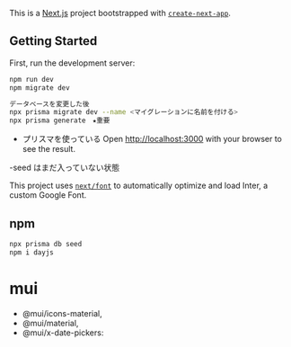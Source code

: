 This is a [Next.js](https://nextjs.org/) project bootstrapped with [`create-next-app`](https://github.com/vercel/next.js/tree/canary/packages/create-next-app).

## Getting Started

First, run the development server:

```bash
npm run dev
npm migrate dev

データベースを変更した後
npx prisma migrate dev --name <マイグレーションに名前を付ける>
npx prisma generate　★重要

```
- プリスマを使っている
Open [http://localhost:3000](http://localhost:3000) with your browser to see the result.

-seed はまだ入っていない状態

This project uses [`next/font`](https://nextjs.org/docs/basic-features/font-optimization) to automatically optimize and load Inter, a custom Google Font.

## npm
```bash
npx prisma db seed
npm i dayjs
```
# mui
- @mui/icons-material,
- @mui/material,
- @mui/x-date-pickers:

